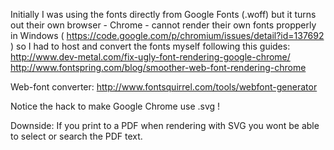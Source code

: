 Initially I was using the fonts directly from Google Fonts (.woff) but it turns out their own browser - Chrome - cannot render
their own fonts propperly in Windows ( https://code.google.com/p/chromium/issues/detail?id=137692 ) so I had to host and convert the fonts myself following this guides: 
http://www.dev-metal.com/fix-ugly-font-rendering-google-chrome/
http://www.fontspring.com/blog/smoother-web-font-rendering-chrome

Web-font converter: http://www.fontsquirrel.com/tools/webfont-generator

Notice the hack to make Google Chrome use .svg !

Downside: If you print to a PDF when rendering with SVG you wont be able to select or search the PDF text.